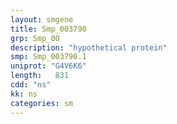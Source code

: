 ```yaml
---
layout: smgene
title: Smp_003790
grp: Smp_00
description: "hypothetical protein"
smp: Smp_003790.1
uniprot: "G4V6K6"
length:   831
cdd: "ns"
kk: ns
categories: sm
---
```

